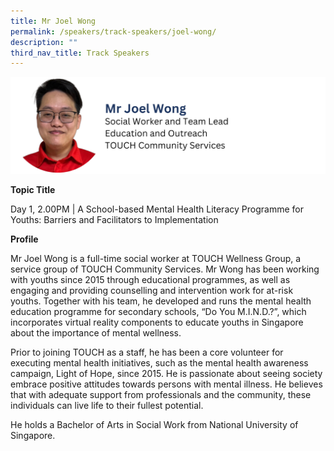 ```yaml
---
title: Mr Joel Wong
permalink: /speakers/track-speakers/joel-wong/
description: ""
third_nav_title: Track Speakers
---
```

<div style="display: flex; flex-wrap: wrap;">
  <div style="flex-basis: 100%; max-width: 100%;">
    <img alt="track speakers 1" src="/images/SpeakersPhoto/joelwong.png">
  </div>
	</div>
	
<b>Topic Title</b>

<p id="left">Day 1, 2.00PM | A School-based Mental Health Literacy Programme for Youths: Barriers and Facilitators to Implementation  </p>

<b>Profile</b>	

Mr Joel Wong is a full-time social worker at TOUCH Wellness Group, a service group of TOUCH Community Services. Mr Wong  has been working with youths since 2015 through educational programmes, as well as engaging and providing counselling and intervention work for at-risk youths. Together with his team, he developed and runs the mental health education programme for secondary schools, “Do You M.I.N.D.?”, which incorporates virtual reality components to educate youths in Singapore about the importance of mental wellness. 
	
Prior to joining TOUCH as a staff, he has been a core volunteer for executing mental health initiatives, such as the mental health awareness campaign, Light of Hope, since 2015. He is passionate about seeing society embrace positive attitudes towards persons with mental illness. He believes that with adequate support from professionals and the community, these individuals can live life to their fullest potential.

He holds a Bachelor of Arts in Social Work from National University of Singapore.